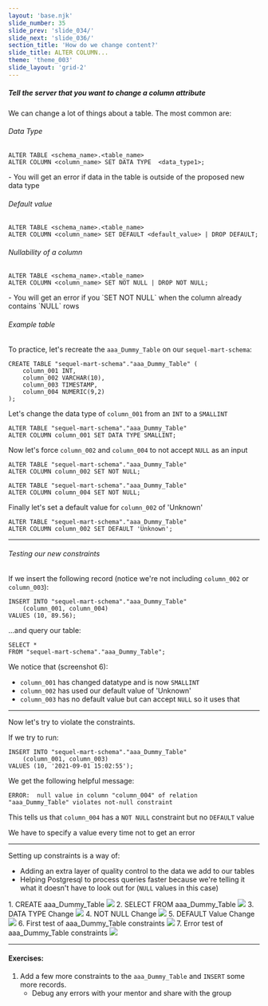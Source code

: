 ```yaml
---
layout: 'base.njk'
slide_number: 35
slide_prev: 'slide_034/'
slide_next: 'slide_036/'
section_title: 'How do we change content?'
slide_title: ALTER COLUMN...
theme: 'theme_003'
slide_layout: 'grid-2'
---
```


<section class="slide__text">

##### Tell the server that you want to change a column attribute

We can change a lot of things about a table. The most common are:

###### Data Type
```
ALTER TABLE <schema_name>.<table_name>
ALTER COLUMN <column_name> SET DATA TYPE  <data_type1>;
```
<div class="warning">- You will get an error if data in the table is outside of the proposed new data type</div>

###### Default value 
```
ALTER TABLE <schema_name>.<table_name>
ALTER COLUMN <column_name> SET DEFAULT <default_value> | DROP DEFAULT;
```

###### Nullability of a column
```
ALTER TABLE <schema_name>.<table_name>
ALTER COLUMN <column_name> SET NOT NULL | DROP NOT NULL;
```
<div class="warning">- You will get an error if you `SET NOT NULL` when the column already contains `NULL` rows</div>



###### Example table

To practice, let's recreate the `aaa_Dummy_Table` on our `sequel-mart-schema`: 

```
CREATE TABLE "sequel-mart-schema"."aaa_Dummy_Table" (
	column_001 INT,
	column_002 VARCHAR(10),
	column_003 TIMESTAMP,
	column_004 NUMERIC(9,2)
);
```

Let's change the data type of `column_001` from an `INT` to a `SMALLINT`

```
ALTER TABLE "sequel-mart-schema"."aaa_Dummy_Table"
ALTER COLUMN column_001 SET DATA TYPE SMALLINT;
```

Now let's force `column_002` and `column_004` to not accept `NULL` as an input
```
ALTER TABLE "sequel-mart-schema"."aaa_Dummy_Table"
ALTER COLUMN column_002 SET NOT NULL;

ALTER TABLE "sequel-mart-schema"."aaa_Dummy_Table"
ALTER COLUMN column_004 SET NOT NULL;
```

Finally let's set a default value for `column_002` of 'Unknown'
```
ALTER TABLE "sequel-mart-schema"."aaa_Dummy_Table"
ALTER COLUMN column_002 SET DEFAULT 'Unknown';
```

<hr/>

###### Testing our new constraints
If we insert the following record (notice we're not including `column_002` or `column_003`):
```
INSERT INTO "sequel-mart-schema"."aaa_Dummy_Table"
	(column_001, column_004)
VALUES (10, 89.56);
```

...and query our table:
```
SELECT *
FROM "sequel-mart-schema"."aaa_Dummy_Table";
```

We notice that (screenshot 6):
- `column_001` has changed datatype and is now `SMALLINT`
- `column_002` has used our default value of 'Unknown'
- `column_003` has no default value but can accept `NULL` so it uses that

<hr />

Now let's try to violate the constraints.

If we try to run:
```
INSERT INTO "sequel-mart-schema"."aaa_Dummy_Table"
	(column_001, column_003)
VALUES (10, '2021-09-01 15:02:55');
```

We get the following helpful message:
```
ERROR:  null value in column "column_004" of relation "aaa_Dummy_Table" violates not-null constraint
```

This tells us that `column_004` has a `NOT NULL` constraint but no `DEFAULT` value

We have to specify a value every time not to get an error

<hr/>

Setting up constraints is a way of:
- Adding an extra layer of quality control to the data we add to our tables
- Helping Postgresql to process queries faster because we're telling it what it doesn't have to look out for (`NULL` values in this case)

</section>

<section class="slide__images">
<caption>1. CREATE aaa_Dummy_Table</caption>
<img src="{{ '../../images/003_DROP_Dummy_Table_CREATE.png' | url }}" />
<caption>2. SELECT FROM aaa_Dummy_Table</caption>
<img src="{{ '../../images/003_DROP_Dummy_Table_SELECT.png' | url }}" />
<caption>3. DATA TYPE Change</caption>
<img src="{{ '../../images/003_ALTER_Dummy_Table_DATA_TYPE_SQL.png' | url }}" />
<caption>4. NOT NULL Change</caption>
<img src="{{ '../../images/003_ALTER_Dummy_Table_NOT_NULL_SQL.png' | url }}" />
<caption>5. DEFAULT Value Change</caption>
<img src="{{ '../../images/003_ALTER_Dummy_Table_DEFAULT_SQL.png' | url }}" />
<caption>6. First test of aaa_Dummy_Table constraints</caption>
<img src="{{ '../../images/003_ALTER_Dummy_Table_Test_1.png' | url }}" />
<caption>7. Error test of aaa_Dummy_Table constraints</caption>
<img src="{{ '../../images/003_ALTER_Dummy_Table_Test_2.png' | url }}" />



</section>

<section class="slide__exercises">

---

#### Exercises:
1. Add a few more constraints to the `aaa_Dummy_Table` and `INSERT` some more records.
    - Debug any errors with your mentor and share with the group


</section>